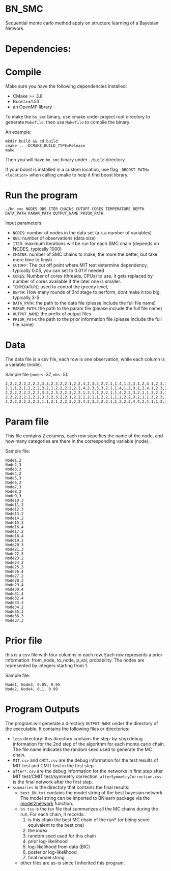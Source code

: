 BN_SMC
======

Sequential monte carlo method apply on structure learning of a Bayesian Network.

# Dependencies:

# Compile
Make sure you have the following dependencies installed:
* CMake >= 3.8
* Boost>=1.53
* an OpenMP library

To make the `bn_smc` binary, use cmake under project root directory to generate `Makefile`, then use `Makefile` to compile the binary. 

An example:

```
mkdir build && cd build
cmake .. -DCMAKE_BUILD_TYPE=Release
make 
```

Then you will have `bn_smc` binary under `./build` directory.

If your boost is installed in a custom location, use flag `-DBOOST_PATH=<location>` when calling cmake to help it find boost library.

# Run the program
```
./bn_smc NODES OBS ITER CHAINS CUTOFF CORES TEMPERATURE DEPTH DATA_PATH PARAM_PATH OUTPUT_NAME PRIOR_PATH
```

Input parameters:
* `NODES`: number of nodes in the data set (a.k.a number of variables)
* `OBS`: number of observations (data size)
* `ITER`: maximum iterations will be run for each SMC chain (depends on NODES, typically 1000)
* `CHAINS`: number of SMC chains to make, the more the better, but take more time to finish
* `CUTOFF`: The cut off point where MIT test determine dependency, typically 0.05, you can set to 0.01 if needed
* `CORES`: Number of cores (threads, CPUs) to use, it gets replaced by number of cores available if the later one is smaller.
* `TEMPERATURE`: used to control the greedy level, 
* `DEPTH`: How many rounds of 3rd stage to perform, dont make it too big, typically 3-5
* `DATA_PATH`: the path to the data file (please include the full file name)
* `PARAM_PATH`: the path to the param file (please include the full file name)
* `OUTPUT_NAME`: the prefix of output files
* `PRIOR_PATH`: the path to the prior information file (please include the full file name)

# Data
The data file is a csv file, each row is one observation, while each column is a variable (node).

Sample file (`nodes`=37, `obs`=5):
```
2,2,2,2,2,2,2,2,3,3,2,3,2,2,1,2,2,4,2,3,3,2,2,1,1,4,1,2,3,1,2,4,1,2,3,3,1
2,1,1,2,1,2,2,2,3,2,1,2,2,2,2,2,2,4,2,3,3,3,2,1,1,4,1,2,3,1,2,4,1,2,3,3,3
2,2,2,2,2,2,2,2,3,3,2,3,2,2,3,2,2,1,2,1,1,2,2,1,1,4,2,2,3,2,1,1,3,2,3,3,3
2,2,2,2,2,2,2,2,3,3,2,3,2,2,1,2,2,1,2,1,1,2,2,1,1,2,2,2,3,2,1,1,3,2,3,1,1
2,2,2,2,2,2,2,2,1,1,2,1,2,2,3,2,2,4,2,3,3,2,2,1,1,2,2,3,4,4,2,4,1,1,2,1,2
```

# Param file
This file contains 2 columns, each row sepcifies the name of the node, and how many categories are there in the corresponding variable (node).

Sample file:

```
Node1,2
Node2,3
Node3,3
Node4,2
Node5,3
Node6,2
Node7,3
Node8,2
Node9,3
Node10,3
Node11,2
Node12,3
Node13,2
Node14,2
Node15,3
Node16,4
Node17,2
Node18,4
Node19,2
Node20,3
Node21,3
Node22,3
Node23,2
Node24,2
Node25,3
Node26,4
Node27,2
Node28,3
Node29,4
Node30,4
Node31,4
Node32,4
Node33,3
Node34,2
Node35,3
Node36,3
Node37,3
```

# Prior file
this is a csv file with four columns in each row. Each row represents a prior information: from_node, to_node, p_val, probability. The nodes are represented by integers starting from 1. 

Sample file:

```
Node1, Node3, 0.05, 0.95
Node2, Node4, 0.1, 0.99
```

# Program Outputs

The program will generate a directory `OUTPUT_NAME` under the directory of the executable. It contains the following files or directories:
* `logs` directory: this directory contains the step-by-step debug information for the 2nd step of the algorithm for each monte carlo chain. The file name indicates the random seed used to generate the MC chain.
* `MIT.csv` and `CMIT.csv` are the debug information for the test results of MIT test and CMIT test in the first step.
* `after*.csv` are the debug information for the networks in first step after MIT test/CMIT test/symmetry correction. `afterSymmetryCorrection.csv` is the final network after the first step.
* `summaries` is the directory that contains the final results:
    * `best_BN.txt` contains the model string of the best bayesian network. The model string can be imported to BNlearn package via the [model2network](https://www.bnlearn.com/documentation/man/modelstring.html) function.
    * `bn.tsv` is the tsv file that summarizes all the MC chains during the run. For each chain, it records: 
        1. is this chain the best MC chain of the run? (or being score equivalent to the best one)
        2. the index
        3. random seed used for this chain
        4. prior log-likelihood
        5. log-likelihood from data (BIC)
        6. posterior log-likelihood
        7. final model string
    * other files are as-is since I inherited this program.